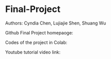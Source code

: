 # Final-Project

Authors: Cyndia Chen, Lujiajie Shen, Shuang Wu

Github Final Project homepaoge: 

Codes of the project in Colab: 

Youtube tutorial video link: 
